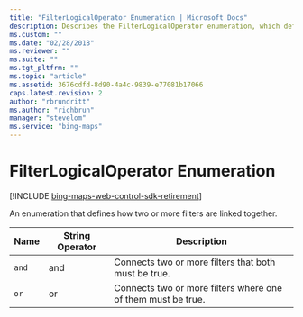 ```yaml
---
title: "FilterLogicalOperator Enumeration | Microsoft Docs"
description: Describes the FilterLogicalOperator enumeration, which defines how two or more filters are linked together.
ms.custom: ""
ms.date: "02/28/2018"
ms.reviewer: ""
ms.suite: ""
ms.tgt_pltfrm: ""
ms.topic: "article"
ms.assetid: 3676cdfd-8d90-4a4c-9839-e77081b17066
caps.latest.revision: 2
author: "rbrundritt"
ms.author: "richbrun"
manager: "stevelom"
ms.service: "bing-maps"
---
```


# FilterLogicalOperator Enumeration

[!INCLUDE [bing-maps-web-control-sdk-retirement](../../../includes/bing-maps-web-control-sdk-retirement.md)]

An enumeration that defines how two or more filters are linked together.  

Name            | String Operator      | Description
--------------- | -------------------- | -----------------------------------------
`and`           | and                  | Connects two or more filters that both must be true.
`or`            | or                   | Connects two or more filters where one of them must be true.
